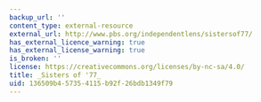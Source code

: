 ```yaml
---
backup_url: ''
content_type: external-resource
external_url: http://www.pbs.org/independentlens/sistersof77/
has_external_licence_warning: true
has_external_license_warning: true
is_broken: ''
license: https://creativecommons.org/licenses/by-nc-sa/4.0/
title: _Sisters of '77_
uid: 136509b4-5735-4115-b92f-26bdb1349f79
---
```

